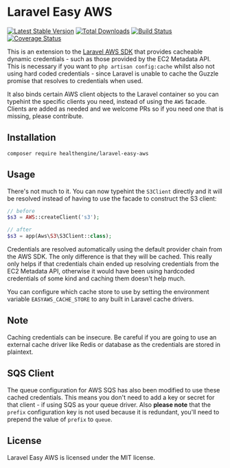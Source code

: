 # Laravel Easy AWS

[![Latest Stable Version](https://poser.pugx.org/healthengine/laravel-easy-aws/version)](https://packagist.org/packages/healthengine/laravel-easy-aws)
[![Total Downloads](https://poser.pugx.org/healthengine/laravel-easy-aws/downloads)](https://packagist.org/packages/healthengine/laravel-easy-aws)
[![Build Status](https://travis-ci.com/HealthEngineAU/laravel-easy-aws.svg?branch=master)](https://travis-ci.com/HealthEngineAU/laravel-easy-aws)
[![Coverage Status](https://coveralls.io/repos/github/HealthEngineAU/laravel-easy-aws/badge.svg?branch=master)](https://coveralls.io/github/HealthEngineAU/laravel-easy-aws?branch=master)

This is an extension to the [Laravel AWS SDK](https://github.com/aws/aws-sdk-php-laravel) that provides cacheable
dynamic credentials - such as those provided by the EC2 Metadata API. This is necessary if you want to
`php artisan config:cache` whilst also not using hard coded credentials - since Laravel is unable to cache the Guzzle
promise that resolves to credentials when used.

It also binds certain AWS client objects to the Laravel container so you can typehint the specific clients you need,
instead of using the `AWS` facade. Clients are added as needed and we welcome PRs so if you need one that is missing,
please contribute.

## Installation

```
composer require healthengine/laravel-easy-aws
```

## Usage

There's not much to it. You can now typehint the `S3Client` directly and it will be resolved instead of having to use
the facade to construct the S3 client:

```php
// before
$s3 = AWS::createClient('s3');

// after
$s3 = app(Aws\S3\S3Client::class);
```

Credentials are resolved automatically using the default provider chain from the AWS SDK. The only difference is that
they will be cached. This really only helps if that credentials chain ended up resolving credentials from the EC2
Metadata API, otherwise it would have been using hardcoded credentials of some kind and caching them doesn't help much.

You can configure which cache store to use by setting the environment variable `EASYAWS_CACHE_STORE` to any built in
Laravel cache drivers.

## Note

Caching credentials can be insecure. Be careful if you are going to use an external cache driver like Redis or database
as the credentials are stored in plaintext.

## SQS Client

The queue configuration for AWS SQS has also been modified to use these cached credentials. This means you don't need to
add a key or secret for that client - if using SQS as your queue driver. Also **please note** that  the `prefix`
configuration key is not used because it is redundant, you'll need to prepend the value of `prefix` to `queue`.

## License

Laravel Easy AWS is licensed under the MIT license.
